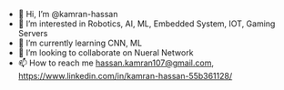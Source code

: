- 👋 Hi, I’m @kamran-hassan
- 👀 I’m interested in Robotics, AI, ML, Embedded System, IOT, Gaming Servers
- 🌱 I’m currently learning CNN, ML
- 💞️ I’m looking to collaborate on Nueral Network
- 📫 How to reach me hassan.kamran107@gmail.com,  https://www.linkedin.com/in/kamran-hassan-55b361128/


<!---
kamran-hassan/kamran-hassan is a ✨ special ✨ repository because its `README.md` (this file) appears on your GitHub profile.
You can click the Preview link to take a look at your changes.
--->
